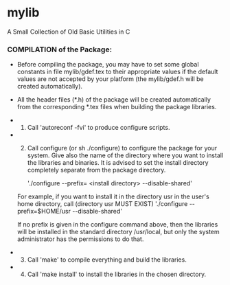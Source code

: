# mylib
A Small Collection of Old Basic Utilities in C

### COMPILATION of the Package:

- Before compiling the package, you may have to set some global constants 
  in file mylib/gdef.tex to their appropriate values if the default values
  are not accepted by your platform (the mylib/gdef.h will be created
  automatically).

- All the header files (*.h) of the package will be created automatically 
  from the corresponding *.tex files when building the package libraries.

- 1) Call
	'autoreconf -fvi'
  to produce configure scripts.
 
- 2) Call configure (or sh ./configure) to configure the package for your system.
  Give also the name of the directory where you want to install the libraries
  and binaries. It is advised to set the install directory completely 
  separate from the package directory.
  
	 './configure --prefix= &lt;install directory> --disable-shared'

  For example, if you want to install it in the directory usr in the
  user's home directory, call (directory usr MUST EXIST)
	 './configure --prefix=$HOME/usr --disable-shared'

  If no prefix is given in the configure command above, then the libraries
  will be installed in the standard directory /usr/local, but only the
  system administrator has the permissions to do that.

- 3) Call
	'make'
  to compile everything and build the libraries.

- 4) Call
	'make install'
  to install the libraries in the chosen directory.
